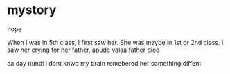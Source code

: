 # mystory
hope

When I was in 5th class, I first saw her. She was maybe in 1st or 2nd class. I saw her crying for her father, apude valaa father died 

aa day nundi i dont knwo my brain remebered her something diffent 
